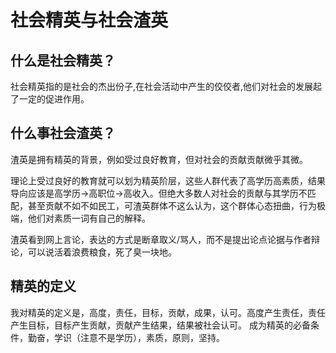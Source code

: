 
# 社会精英与社会渣英




## 什么是社会精英？


社会精英指的是社会的杰出份子,在社会活动中产生的佼佼者,他们对社会的发展起了一定的促进作用。


## 什么事社会渣英？


渣英是拥有精英的背景，例如受过良好教育，但对社会的贡献贡献微乎其微。

理论上受过良好的教育就可以划为精英阶层，这些人群代表了高学历高素质，结果导向应该是高学历->高职位->高收入。但绝大多数人对社会的贡献与其学历不匹配，甚至贡献不如不如民工，可渣英群体不这么认为，这个群体心态扭曲，行为极端，他们对素质一词有自己的解释。

渣英看到网上言论，表达的方式是断章取义/骂人，而不是提出论点论据与作者辩论，可以说活着浪费粮食，死了臭一块地。


## 精英的定义


我对精英的定义是，高度，责任，目标，贡献，成果，认可。高度产生责任，责任产生目标，目标产生贡献，贡献产生结果，结果被社会认可。
成为精英的必备条件，勤奋，学识（注意不是学历），素质，原则，坚持。
